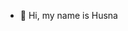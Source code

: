 - 👋 Hi, my name is Husna

<!---
HusnaSafiyyah/HusnaSafiyyah is a ✨ special ✨ repository because its `README.md` (this file) appears on your GitHub profile.
You can click the Preview link to take a look at your changes.
--->

